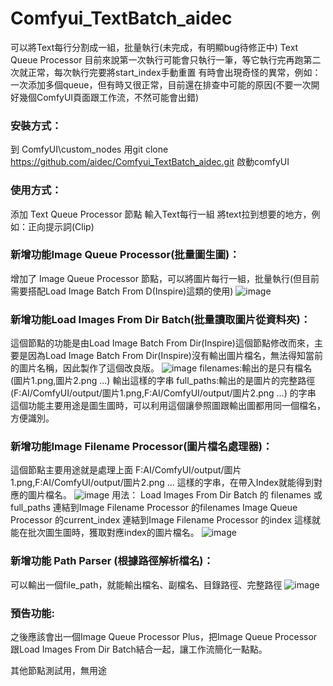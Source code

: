 # Comfyui_TextBatch_aidec
可以將Text每行分割成一組，批量執行(未完成，有明顯bug待修正中)
Text Queue Processor
目前來說第一次執行可能會只執行一筆，等它執行完再跑第二次就正常，每次執行完要將start_index手動重置
有時會出現奇怪的異常，例如：一次添加多個queue，但有時又很正常，目前還在排查中可能的原因(不要一次開好幾個ComfyUI頁面跟工作流，不然可能會出錯)

### 安裝方式：
到 ComfyUI\custom_nodes
用git clone https://github.com/aidec/Comfyui_TextBatch_aidec.git
啟動comfyUI

### 使用方式：

添加 Text Queue Processor 節點
輸入Text每行一組
將text拉到想要的地方，例如：正向提示詞(Clip)


### 新增功能Image Queue Processor(批量圖生圖)：
增加了 Image Queue Processor 節點，可以將圖片每行一組，批量執行(但目前需要搭配Load Image Batch From D(Inspire)這類的使用)
![image](https://github.com/user-attachments/assets/bc264fd8-042f-42c2-b66c-72639ca8a197)

### 新增功能Load Images From Dir Batch(批量讀取圖片從資料夾)：
這個節點的功能是由Load Image Batch From Dir(Inspire)這個節點修改而來，主要是因為Load Image Batch From Dir(Inspire)沒有輸出圖片檔名，無法得知當前的圖片名稱，因此製作了這個改良版。
![image](https://github.com/user-attachments/assets/71d577d4-da75-4c9e-baa1-ccd2d4d5694e)
filenames:輸出的是只有檔名 (圖片1.png,圖片2.png ...) 輸出這樣的字串 
full_paths:輸出的是圖片的完整路徑 (F:AI/ComfyUI/output/圖片1.png,F:AI/ComfyUI/output/圖片2.png ...) 的字串
這個功能主要用途是圖生圖時，可以利用這個讓參照圖跟輸出圖都用同一個檔名，方便識別。

### 新增功能Image Filename Processor(圖片檔名處理器)：
這個節點主要用途就是處理上面 F:AI/ComfyUI/output/圖片1.png,F:AI/ComfyUI/output/圖片2.png ... 這樣的字串，在帶入Index就能得到對應的圖片檔名。
![image](https://github.com/user-attachments/assets/51c68728-ca82-48f7-96df-4ee89b40b963)
用法：
Load Images From Dir Batch 的 filenames 或 full_paths 連結到Image Filename Processor 的filenames
Image Queue Processor 的current_index 連結到Image Filename Processor 的index
這樣就能在批次圖生圖時，獲取對應index的圖片檔名。
![image](https://github.com/user-attachments/assets/7e2468e3-db16-4934-9493-dab2db23e1fb)

### 新增功能 Path Parser (根據路徑解析檔名)：
可以輸出一個file_path，就能輸出檔名、副檔名、目錄路徑、完整路徑
![image](https://github.com/user-attachments/assets/eb9ee272-0284-4ca1-a85e-b57827dcb885)

### 預告功能:
之後應該會出一個Image Queue Processor Plus，把Image Queue Processor跟Load Images From Dir Batch結合一起，讓工作流簡化一點點。

其他節點測試用，無用途

